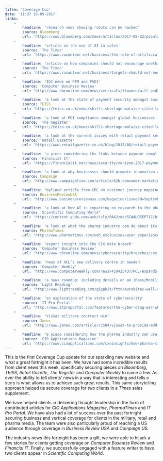 ```yaml
---
title: 'Coverage Cup'
date: '11:37 19-09-2017'
links:
    -
        headline: 'research news showing robots can be hacked'
        source: Bloomberg
        url: 'https://www.bloomberg.com/news/articles/2017-08-22/popular-robots-are-dangerously-easy-to-hack-cybersecurity-firm-says'
    -
        headline: 'article on the use of AI in sales'
        source: 'The Times'
        url: 'https://www.raconteur.net/business/the-role-of-artificial-intelligence-in-sales'
    -
        headline: 'article on how companies should not encourage unethical sales'
        source: 'The Times'
        url: 'https://www.raconteur.net/business/targets-should-not-encourage-unethical-sales'
    -
        headline: 'IDC news on PFM and PSD2'
        source: 'Computer Business Review'
        url: 'http://www.cbronline.com/news/verticals/finance/will-psd2-spawn-pfm-revolution/'
    -
        headline: 'a look at the state of payment security amongst businesses'
        source: TEISS
        url: 'https://teiss.co.uk/news/skills-shortage-malaise-cited-low-pci-dss-compliance-businesses/'
    -
        headline: 'a look at PCI compliance amongst global businesses'
        source: 'The Register'
        url: 'https://teiss.co.uk/news/skills-shortage-malaise-cited-low-pci-dss-compliance-businesses/'
    -
        headline: 'a look at the current issues with retail payment security'
        source: 'Retail Gazette'
        url: 'https://www.retailgazette.co.uk/blog/2017/08/retail-payment-security-bad-risking-massive-fines-new-legislation/'
    -
        headline: 'a piece considering the links between payment compliance and cybersecurity'
        source: 'Financial IT'
        url: 'https://financialit.net/news/security/verizon-2017-payment-security-report-demonstrates-link-between-payment-card-security'
    -
        headline: 'a look at why businesses should promote innovation and how they can appeal to millennials'
        source: Campaign
        url: 'http://www.campaignlive.com/article/b2b-consumer-marketing-innovation-millennial-generation/1442904'
    -
        headline: 'bylined article from GMC on customer journey mapping'
        source: BusinessReviewUSA
        url: 'http://www.businessreviewusa.com/magazine/issue?d=September%202017&id=12458201/52657710'
    -
        headline: 'a look at how AI is impacting on research in the pharma industry'
        source: 'Scientific Computing World'
        url: 'https://content.yudu.com/web/tzly/0A42zdd/SCWAUGSEPT17/html/index.html?page=18'
    -
        headline: 'a look at what the pharma industry can do about its user experience for researchers'
        source: PharmaTimes
        url: 'http://www.pharmatimes.com/web_exclusives/user_experience_in_r_and_d_1203790'
    -
        headline: 'expert insight into the CEX data breach'
        source: 'Computer Business Review'
        url: 'http://www.cbronline.com/news/cybersecurity/breaches/cex-data-breach-cyber-security-experts-think/'
    -
        headline: 'news of HCL’s new delivery centre in Sweden'
        source: 'Computer Weekly'
        url: 'http://www.computerweekly.com/news/450425437/HCL-expands-global-network-with-Swedish-delivery-centre'
    -
        headline: 'a news roundup: including details on an iPass/Mobilise partnership with mobilcom-debitel'
        source: 'Light Reading'
        url: 'http://www.lightreading.com/gigabit/fttx/eurobites-well-sell-dt-stake-to-fund-fiber-rollout-says-germanys-fdp-/d/d-id/735939'
    -
        headline: 'an exploration of the state of cybersecurity'
        source: 'IT Pro Portal'
        url: 'http://www.itproportal.com/features/the-cyber-drug-war-why-prohibition-is-failing/'
    -
        headline: 'ViaSat military contract win'
        source: Janes
        url: 'http://www.janes.com/article/73504/viasat-to-provide-mdd-software-to-protect-devices-at-tactical-edge'
    -
        headline: 'a piece considering how the pharma industry can use big data to improve drug safety'
        source: 'CIO Applications Magazine'
        url: 'https://www.cioapplications.com/cxoinsights/how-pharma-cios-can-use-big-data-techniques-to-improve-drug-safety-nid-981.html'
---
```


This is the first Coverage Cup update for our sparkling new website and what a great fortnight it has been. We have had some incredible results from client news this week, specifically securing pieces on _Bloomberg_, _TEISS_, _Retail Gazette_, _The Register_ and _Computer Weekly_ to name a few. As ever the ability to tell clients’ news in a way that is interesting and tells a story is what allows us to achieve such great results. This same storytelling approach helped us secure coverage for two clients in a _Times_ sales supplement. 

We have helped clients in delivering thought leadership in the form of contributed articles for _CIO Applications Magazine_, _PharmaTimes_ and _IT Pro Portal_. We have also had a lot of success over the past fortnight securing business and vertical coverage for clients in the military, retail and pharma media. The team were also particularly proud of reaching a US audience through coverage in _Business Review USA_ and _Campaign US_.

The industry news this fortnight has been a gift, we were able to hijack a few stories for clients getting coverage on _Computer Business Review_ and _Financial IT_. Finally, we successfully engaged with a feature writer to have two clients appear in _Scientific Computing World_.